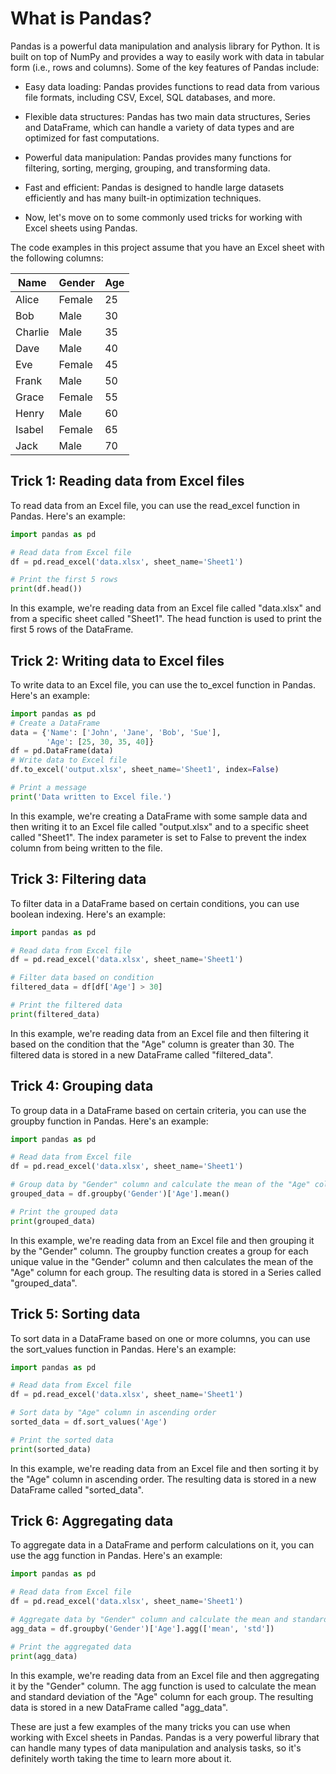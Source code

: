 # What is Pandas?

Pandas is a powerful data manipulation and analysis library for Python. It is built on top of NumPy and provides a way to easily work with data in tabular form 
(i.e., rows and columns). Some of the key features of Pandas include:

- Easy data loading: Pandas provides functions to read data from various file formats, including CSV, Excel, SQL databases, and more.

- Flexible data structures: Pandas has two main data structures, Series and DataFrame, which can handle a variety of data types and are optimized for fast computations.

- Powerful data manipulation: Pandas provides many functions for filtering, sorting, merging, grouping, and transforming data.

- Fast and efficient: Pandas is designed to handle large datasets efficiently and has many built-in optimization techniques.

- Now, let's move on to some commonly used tricks for working with Excel sheets using Pandas.

The code examples in this project assume that you have an Excel sheet with the following columns:

| Name | Gender | Age |
| --- | --- | --- |
| Alice | Female | 25 |
| Bob | Male | 30 |
| Charlie | Male | 35 |
| Dave | Male | 40 |
| Eve | Female | 45 |
| Frank | Male | 50 |
| Grace | Female | 55 |
| Henry | Male | 60 |
| Isabel | Female | 65 |
| Jack | Male | 70 |


## Trick 1: Reading data from Excel files

To read data from an Excel file, you can use the read_excel function in Pandas. Here's an example:

````python
import pandas as pd

# Read data from Excel file
df = pd.read_excel('data.xlsx', sheet_name='Sheet1')

# Print the first 5 rows
print(df.head())
````

In this example, we're reading data from an Excel file called "data.xlsx" and from a specific sheet called "Sheet1". The head function is used to print the first 5 rows of the DataFrame.

## Trick 2: Writing data to Excel files

To write data to an Excel file, you can use the to_excel function in Pandas. Here's an example:

````python
import pandas as pd
# Create a DataFrame
data = {'Name': ['John', 'Jane', 'Bob', 'Sue'],
        'Age': [25, 30, 35, 40]}
df = pd.DataFrame(data)
# Write data to Excel file
df.to_excel('output.xlsx', sheet_name='Sheet1', index=False)

# Print a message
print('Data written to Excel file.')
````

In this example, we're creating a DataFrame with some sample data and then writing it to an Excel file called "output.xlsx" and to a specific sheet called "Sheet1". The index parameter is set to False to prevent the index column from being written to the file.

## Trick 3: Filtering data

To filter data in a DataFrame based on certain conditions, you can use boolean indexing. Here's an example:

````python
import pandas as pd

# Read data from Excel file
df = pd.read_excel('data.xlsx', sheet_name='Sheet1')

# Filter data based on condition
filtered_data = df[df['Age'] > 30]

# Print the filtered data
print(filtered_data)
````

In this example, we're reading data from an Excel file and then filtering it based on the condition that the "Age" column is greater than 30. The filtered data is stored in a new DataFrame called "filtered_data".

## Trick 4: Grouping data

To group data in a DataFrame based on certain criteria, you can use the groupby function in Pandas. Here's an example:

````python
import pandas as pd

# Read data from Excel file
df = pd.read_excel('data.xlsx', sheet_name='Sheet1')

# Group data by "Gender" column and calculate the mean of the "Age" column for each group
grouped_data = df.groupby('Gender')['Age'].mean()

# Print the grouped data
print(grouped_data)
````

In this example, we're reading data from an Excel file and then grouping it by the "Gender" column. The groupby function creates a group for each unique value in the "Gender" column and then calculates the mean of the "Age" column for each group. The resulting data is stored in a Series called "grouped_data".

## Trick 5: Sorting data

To sort data in a DataFrame based on one or more columns, you can use the sort_values function in Pandas. Here's an example:

````python
import pandas as pd

# Read data from Excel file
df = pd.read_excel('data.xlsx', sheet_name='Sheet1')

# Sort data by "Age" column in ascending order
sorted_data = df.sort_values('Age')

# Print the sorted data
print(sorted_data)
````

In this example, we're reading data from an Excel file and then sorting it by the "Age" column in ascending order. The resulting data is stored in a new DataFrame called "sorted_data".

## Trick 6: Aggregating data

To aggregate data in a DataFrame and perform calculations on it, you can use the agg function in Pandas. Here's an example:

````python
import pandas as pd

# Read data from Excel file
df = pd.read_excel('data.xlsx', sheet_name='Sheet1')

# Aggregate data by "Gender" column and calculate the mean and standard deviation of the "Age" column for each group
agg_data = df.groupby('Gender')['Age'].agg(['mean', 'std'])

# Print the aggregated data
print(agg_data)
````

In this example, we're reading data from an Excel file and then aggregating it by the "Gender" column. The agg function is used to calculate the mean and standard deviation of the "Age" column for each group. The resulting data is stored in a new DataFrame called "agg_data".

These are just a few examples of the many tricks you can use when working with Excel sheets in Pandas. Pandas is a very powerful library that can handle many types of data manipulation and analysis tasks, so it's definitely worth taking the time to learn more about it.
